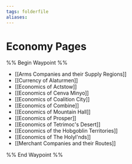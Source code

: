 ```yaml
---
tags: folderfile
aliases:
---
```


# Economy Pages
%% Begin Waypoint %%
- [[Arms Companies and their Supply Regions]]
- [[Currency of Alaturmen]]
- [[Economics of Actstow]]
- [[Economics of Cenva Minyo]]
- [[Economics of Coalition City]]
- [[Economics of Combine]]
- [[Economics of Mountain Hall]]
- [[Economics of Prosper]]
- [[Economics of Tetrimoc's Desert]]
- [[Economics of the Hobgoblin Territories]]
- [[Economics of The Holyl'nds]]
- [[Merchant Companies and their Routes]]

%% End Waypoint %%
